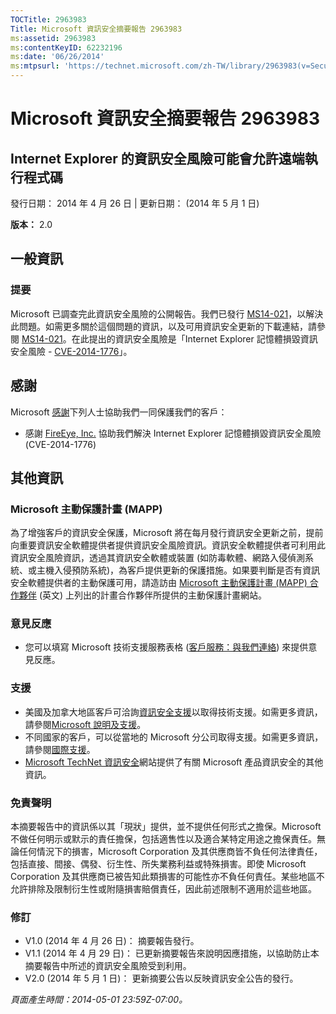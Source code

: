 ```yaml
---
TOCTitle: 2963983
Title: Microsoft 資訊安全摘要報告 2963983
ms:assetid: 2963983
ms:contentKeyID: 62232196
ms:date: '06/26/2014'
ms:mtpsurl: 'https://technet.microsoft.com/zh-TW/library/2963983(v=Security.10)'
---
```


Microsoft 資訊安全摘要報告 2963983
==================================

Internet Explorer 的資訊安全風險可能會允許遠端執行程式碼
--------------------------------------------------------

發行日期： 2014 年 4 月 26 日 | 更新日期： (2014 年 5 月 1 日)

**版本：**  2.0

一般資訊
--------

### 提要

Microsoft 已調查完此資訊安全風險的公開報告。我們已發行 [MS14-021](https://go.microsoft.com/fwlink/?linkid=397669)，以解決此問題。如需更多關於這個問題的資訊，以及可用資訊安全更新的下載連結，請參閱 [MS14-021](https://go.microsoft.com/fwlink/?linkid=397669)。在此提出的資訊安全風險是「Internet Explorer 記憶體損毀資訊安全風險 - [CVE-2014-1776](https://www.cve.mitre.org/cgi-bin/cvename.cgi?name=cve-2014-1776)」。

感謝
----

<span id="sectionToggle0"></span>
Microsoft [感謝](https://go.microsoft.com/fwlink/?linkid=21127)下列人士協助我們一同保護我們的客戶：

-   感謝 [FireEye, Inc.](https://www2.fireeye.com/) 協助我們解決 Internet Explorer 記憶體損毀資訊安全風險 (CVE-2014-1776)

其他資訊
--------

<span id="sectionToggle1"></span>
### Microsoft 主動保護計畫 (MAPP)

為了增強客戶的資訊安全保護，Microsoft 將在每月發行資訊安全更新之前，提前向重要資訊安全軟體提供者提供資訊安全風險資訊。資訊安全軟體提供者可利用此資訊安全風險資訊，透過其資訊安全軟體或裝置 (如防毒軟體、網路入侵偵測系統、或主機入侵預防系統)，為客戶提供更新的保護措施。如果要判斷是否有資訊安全軟體提供者的主動保護可用，請造訪由 [Microsoft 主動保護計畫 (MAPP) 合作夥伴](https://go.microsoft.com/fwlink/?linkid=215201) (英文) 上列出的計畫合作夥伴所提供的主動保護計畫網站。

### 意見反應

-   您可以填寫 Microsoft 技術支援服務表格 ([客戶服務：與我們連絡](https://support.microsoft.com/kb/?scid=sw;en;1257&showpage=1&ws=technet&sd=tech)) 來提供意見反應。

### 支援

-   美國及加拿大地區客戶可洽詢[資訊安全支援](https://go.microsoft.com/fwlink/?linkid=21131)以取得技術支援。如需更多資訊，請參閱[Microsoft 說明及支援](https://support.microsoft.com/)。
-   不同國家的客戶，可以從當地的 Microsoft 分公司取得支援。如需更多資訊，請參閱[國際支援](https://go.microsoft.com/fwlink/?linkid=21155)。
-   [Microsoft TechNet 資訊安全](https://go.microsoft.com/fwlink/?linkid=21132)網站提供了有關 Microsoft 產品資訊安全的其他資訊。

### 免責聲明

本摘要報告中的資訊係以其「現狀」提供，並不提供任何形式之擔保。Microsoft 不做任何明示或默示的責任擔保，包括適售性以及適合某特定用途之擔保責任。無論任何情況下的損害，Microsoft Corporation 及其供應商皆不負任何法律責任，包括直接、間接、偶發、衍生性、所失業務利益或特殊損害。即使 Microsoft Corporation 及其供應商已被告知此類損害的可能性亦不負任何責任。某些地區不允許排除及限制衍生性或附隨損害賠償責任，因此前述限制不適用於這些地區。

### 修訂

-   V1.0 (2014 年 4 月 26 日)： 摘要報告發行。
-   V1.1 (2014 年 4 月 29 日)： 已更新摘要報告來說明因應措施，以協助防止本摘要報告中所述的資訊安全風險受到利用。
-   V2.0 (2014 年 5 月 1 日)： 更新摘要公告以反映資訊安全公告的發行。

*頁面產生時間：2014-05-01 23:59Z-07:00。*
